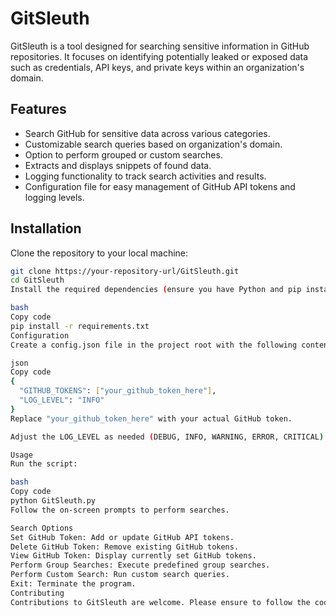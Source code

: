 # GitSleuth

GitSleuth is a tool designed for searching sensitive information in GitHub repositories. It focuses on identifying potentially leaked or exposed data such as credentials, API keys, and private keys within an organization's domain.

## Features

- Search GitHub for sensitive data across various categories.
- Customizable search queries based on organization's domain.
- Option to perform grouped or custom searches.
- Extracts and displays snippets of found data.
- Logging functionality to track search activities and results.
- Configuration file for easy management of GitHub API tokens and logging levels.

## Installation

Clone the repository to your local machine:

```bash
git clone https://your-repository-url/GitSleuth.git
cd GitSleuth
Install the required dependencies (ensure you have Python and pip installed):

bash
Copy code
pip install -r requirements.txt
Configuration
Create a config.json file in the project root with the following content:

json
Copy code
{
  "GITHUB_TOKENS": ["your_github_token_here"],
  "LOG_LEVEL": "INFO"
}
Replace "your_github_token_here" with your actual GitHub token.

Adjust the LOG_LEVEL as needed (DEBUG, INFO, WARNING, ERROR, CRITICAL).

Usage
Run the script:

bash
Copy code
python GitSleuth.py
Follow the on-screen prompts to perform searches.

Search Options
Set GitHub Token: Add or update GitHub API tokens.
Delete GitHub Token: Remove existing GitHub tokens.
View GitHub Token: Display currently set GitHub tokens.
Perform Group Searches: Execute predefined group searches.
Perform Custom Search: Run custom search queries.
Exit: Terminate the program.
Contributing
Contributions to GitSleuth are welcome. Please ensure to follow the coding standards and write tests for new features.

